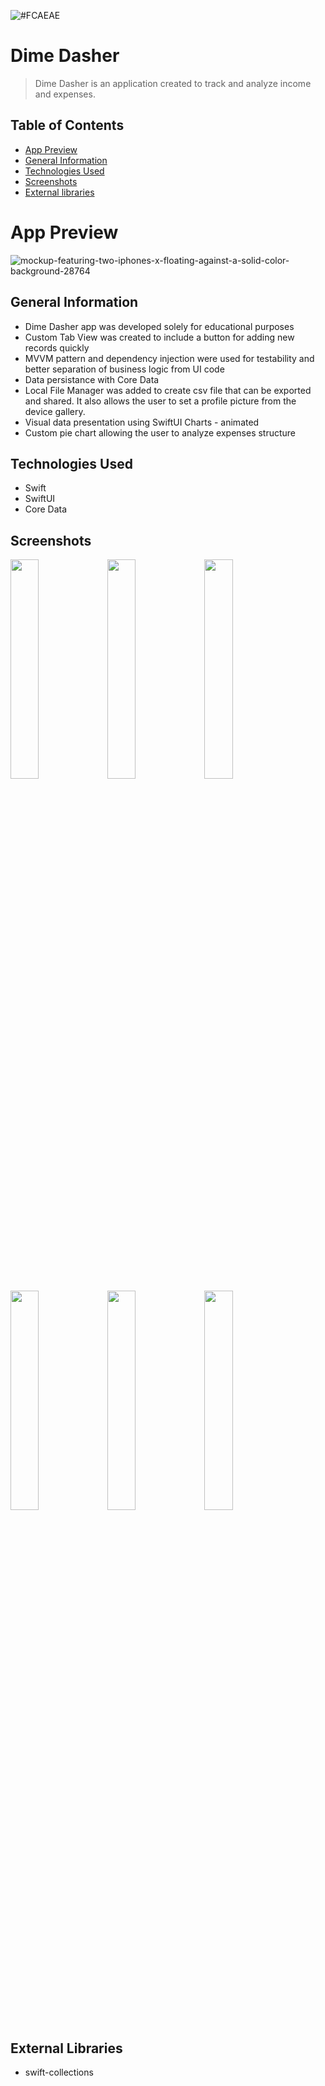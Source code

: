 ![#FCAEAE](https://github.com/user-attachments/assets/2c106f7e-3462-4ee0-9ada-7a560efae497)
# Dime Dasher
> Dime Dasher is an application created to track and analyze income and expenses.
## Table of Contents
* [App Preview](#app-preview)
* [General Information](#general-information)
* [Technologies Used](#technologies-used)
* [Screenshots](#screenshots)
* [External libraries](#external-libraries)
# App Preview
![mockup-featuring-two-iphones-x-floating-against-a-solid-color-background-28764](https://github.com/user-attachments/assets/9a4b2aa8-0381-41ea-b9a4-1c1f82021544)
## General Information
- Dime Dasher app was developed solely for educational purposes
- Custom Tab View was created to include a button for adding new records quickly
- MVVM pattern and dependency injection were used for testability and better separation of business logic from UI code
- Data persistance with Core Data
- Local File Manager was added to create csv file that can be exported and shared. It also allows the user to set a profile picture from the device gallery.
- Visual data presentation using SwiftUI Charts - animated
- Custom pie chart allowing the user to analyze expenses structure
## Technologies Used
- Swift
- SwiftUI 
- Core Data
## Screenshots
<img src="https://github.com/user-attachments/assets/f3c44461-c2e6-4070-9610-030ae432c885" width=30% height=30%> <img src="https://github.com/user-attachments/assets/d549e63c-225d-4466-8978-584f2c6945e7" width=30% height=30%> <img src="https://github.com/user-attachments/assets/4f907260-059b-45b1-ae8a-7776554437b5" width=30% height=30%> <img src="https://github.com/user-attachments/assets/1d45f4e0-74b4-485c-94be-11055ff9a0d6" width=30% height=30%> 
<img src="https://github.com/user-attachments/assets/ae5f59c7-5e6a-4951-8d2f-d880baf493f9" width=30% height=30%> <img src="https://github.com/user-attachments/assets/d81c609a-be2e-4610-8067-b870ecd90415" width=30% height=30%>

## External Libraries
- swift-collections
